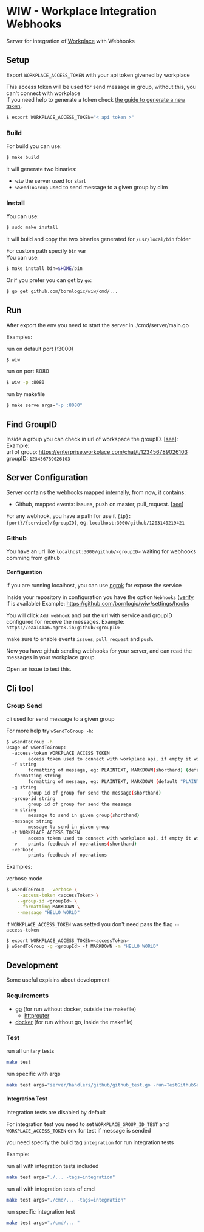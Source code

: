 # WIW - Workplace Integration Webhooks

Server for integration of [Workplace](https://www.workplace.com/) with Webhooks

## Setup

Export `WORKPLACE_ACCESS_TOKEN` with your api token givened by workplace

This access token will be used for send message in group, without this, you can't connect with workplace  
if you need help to generate a token check [the guide to generate a new token](./doc/WORKPLACE_GENERATE_TOKEN.md).

```sh
$ export WORKPLACE_ACCESS_TOKEN="< api token >"
```

### Build

For build you can use:

``` sh
$ make build
```

it will generate two binaries:
- `wiw` the server used for start
- `wSendToGroup` used to send message to a given group by clim

### Install

You can use:
``` sh
$ sudo make install
```
it will build and copy the two binaries generated for `/usr/local/bin` folder  

For custom path specify `bin` var  
You can use:
``` sh
$ make install bin=$HOME/bin
```

Or if you prefer you can get by `go`:

``` sh
$ go get github.com/bornlogic/wiw/cmd/...
```

## Run

After export the env you need to start the server in ./cmd/server/main.go

Examples:  

run on default port (:3000)

``` sh
$ wiw
```

run on port 8080
``` sh
$ wiw -p :8080
```

run by makefile
```sh
$ make serve args="-p :8080"
```

## Find GroupID

Inside a group you can check in url of workspace the groupID. [[see](https://developers.facebook.com/docs/workplace/reference/graph-api/group/)]:  
Example:  
url of group: https://enterprise.workplace.com/chat/t/123456789026103  
groupID: `123456789026103`  

## Server Configuration

Server contains the webhooks mapped internally, from now, it contains:
 - Github, mapped events: issues, push on master, pull_request. [[see](https://developer.github.com/webhooks/#events)]

For any webhook, you have a path for use it `{ip}:{port}/{service}/{groupID}`, eg: `localhost:3000/github/1203140219421`

### Github

You have an url like `localhost:3000/github/<groupID>` waiting for webhooks comming from github  

#### Configuration

if you are running localhost, you can use [ngrok](https://ngrok.com/download) for expose the service  

Inside your repository in configuration you have the option `Webhooks` ([verify](https://developer.github.com/webhooks/) if is available)
Example: https://github.com/bornlogic/wiw/settings/hooks

You will click `Add webhook` and put the url with service and groupID configured for receive the messages.
Example: `https://eaa141a6.ngrok.io/github/<groupID>`

make sure to enable events `issues`, `pull_request` and `push`.

Now you have github sending webhooks for your server, and can read the messages in your workplace group.  

Open an issue to test this.

## Cli tool

### Group Send

cli used for send message to a given group

For more help try `wSendToGroup -h`:
``` sh
$ wSendToGroup -h
Usage of wSendToGroup:
  -access-token WORKPLACE_ACCESS_TOKEN
        access token used to connect with workplace api, if empty it will use the env WORKPLACE_ACCESS_TOKEN
  -f string
        formatting of message, eg: PLAINTEXT, MARKDOWN(shorthand) (default "PLAINTEXT")
  -formatting string
        formatting of message, eg: PLAINTEXT, MARKDOWN (default "PLAINTEXT")
  -g string
        group id of group for send the message(shorthand)
  -group-id string
        group id of group for send the message
  -m string
        message to send in given group(shorthand)
  -message string
        message to send in given group
  -t WORKPLACE_ACCESS_TOKEN
        access token used to connect with workplace api, if empty it will use the env WORKPLACE_ACCESS_TOKEN(shorthand)
  -v    prints feedback of operations(shorthand)
  -verbose
        prints feedback of operations
```

Examples:  

verbose mode
``` sh
$ wSendToGroup --verbose \
	--access-token <accessToken> \
	--group-id <groupId> \
	--formatting MARKDOWN \
	--message "HELLO WORLD"
```
if `WORKPLACE_ACCESS_TOKEN` was setted you don't need pass the flag `--access-token`
``` sh
$ export WORKPLACE_ACCESS_TOKEN=<accessToken>
$ wSendToGroup -g <groupId> -f MARKDOWN -m "HELLO WORLD"
```

## Development

Some useful explains about development

### Requirements

- [go](https://golang.org/) (for run without docker, outside the makefile)
  - [httprouter](http://github.com/julienschmidt/httprouter)
- [docker](http://docker.com/) (for run without go, inside the makefile)

### Test

run all unitary tests
``` sh
make test
```

run specific with args
``` sh
make test args="server/handlers/github/github_test.go -run=TestGithubServe/invalid_status_from -v"
```

#### Integration Test

Integration tests are disabled by default  

For integration test you need to set `WORKPLACE_GROUP_ID_TEST` and `WORKPLACE_ACCESS_TOKEN` env for test if message is sended  

you need specify the build tag `integration` for run integration tests  

Example:

run all with integration tests included
``` sh
make test args="./... -tags=integration"
```

run all with integration tests of cmd
``` sh
make test args="./cmd/... -tags=integration"
```

run specific integration test
``` sh
make test args="./cmd/... "
```

